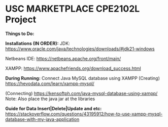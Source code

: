 # USC MARKETPLACE CPE2102L Project
**Things to Do:**

**Installations (IN ORDER):**
JDK:
https://www.oracle.com/java/technologies/downloads/#jdk21-windows

Netbeans IDE:
https://netbeans.apache.org/front/main/

XAMPP:
https://www.apachefriends.org/download_success.html

**During Running:**
Connect Java MySQL database using XAMPP
(Creating)
https://hevodata.com/learn/xampp-mysql/

(Connecting)
https://kensoftph.com/java-mysql-database-using-xampp/ 
Note: Also place the java jar at the libraries

**Guide for Data Insert|Delete|Update and etc:**
https://stackoverflow.com/questions/43195912/how-to-use-xampp-mysql-database-with-my-java-application


